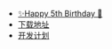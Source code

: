 - [✨Happy 5th Birthday 🎂](https://www.coolapk.com/apk/com.merpyzf.xmnote)
- [下载地址](https://www.coolapk.com/apk/com.merpyzf.xmnote)
- [开发计划](https://trello.com/b/4koyRW7R/%E7%BA%B8%E9%97%B4%E4%B9%A6%E6%91%98%E5%BC%80%E5%8F%91%E8%AE%A1%E5%88%92)